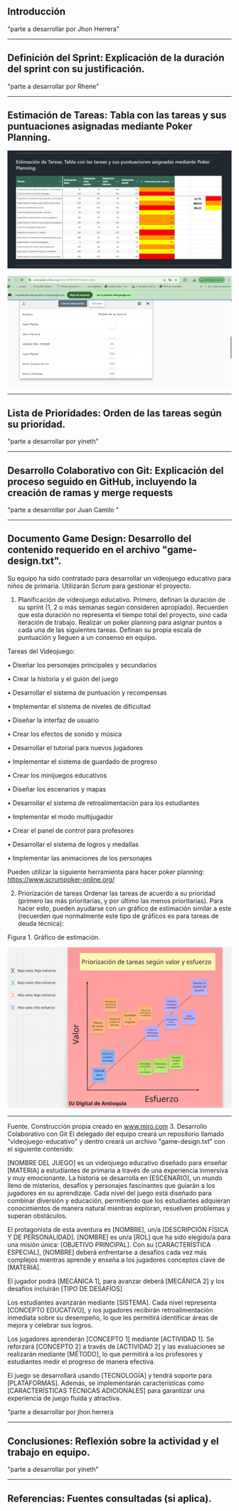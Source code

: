 ## Introducción

"parte a desarrollar por Jhon Herrera"








---

## Definición del Sprint: Explicación de la duración del sprint con su justificación.

"parte a desarrollar por Rhene"





---
## Estimación de Tareas: Tabla con las tareas y sus puntuaciones asignadas mediante Poker Planning.


![Estimación](imagenes/Estimacion.png)


![Scrum Poker](imagenes/ScrumPoker.png)






---

## Lista de Prioridades: Orden de las tareas según su prioridad.

"parte a desarrollar por yineth"






---

## Desarrollo Colaborativo con Git: Explicación del proceso seguido en GitHub, incluyendo la creación de ramas y merge requests

"parte a desarrollar por Juan Camilo "




---

## Documento Game Design: Desarrollo del contenido requerido en el archivo "game-design.txt".

Su equipo ha sido contratado para desarrollar un videojuego educativo para niños de
primaria. Utilizarán Scrum para gestionar el proyecto.


1. Planificación de videojuego educativo.
Primero, definan la duración de su sprint (1, 2 o más semanas según consideren
apropiado). Recuerden que esta duración no representa el tiempo total del proyecto,
sino cada iteración de trabajo.
Realizar un poker planning para asignar puntos a cada una de las siguientes tareas.
Definan su propia escala de puntuación y lleguen a un consenso en equipo.

Tareas del Videojuego:

• Diseñar los personajes principales y secundarios

• Crear la historia y el guión del juego

• Desarrollar el sistema de puntuación y recompensas

• Implementar el sistema de niveles de dificultad

• Diseñar la interfaz de usuario

• Crear los efectos de sonido y música

• Desarrollar el tutorial para nuevos jugadores

• Implementar el sistema de guardado de progreso

• Crear los minijuegos educativos

• Diseñar los escenarios y mapas

• Desarrollar el sistema de retroalimentación para los estudiantes

• Implementar el modo multijugador

• Crear el panel de control para profesores

• Desarrollar el sistema de logros y medallas

• Implementar las animaciones de los personajes


Pueden utilizar la siguiente herramienta para hacer poker planning:
https://www.scrumpoker-online.org/


2. Priorización de tareas
Ordenar las tareas de acuerdo a su prioridad (primero las más prioritarias, y por último
las menos prioritarias). Para hacer esto, pueden ayudarse con un gráfico de estimación
similar a este (recuerden que normalmente este tipo de gráficos es para tareas de deuda
técnica):

Figura 1. Gráfico de estimación.

![Diagrama](imagenes/Diagrama.png)




---

Fuente. Construcción propia creado en www.miro.com
3. Desarrollo Colaborativo con Git
El delegado del equipo creará un repositorio llamado "videojuego-educativo" y
dentro creará un archivo "game-design.txt" con el siguiente contenido:

[NOMBRE DEL JUEGO] es un videojuego educativo diseñado para enseñar [MATERIA]
a estudiantes de primaria a través de una experiencia inmersiva y muy emocionante.
La historia se desarrolla en [ESCENARIO], un mundo lleno de misterios, desafíos y
personajes fascinantes que guiarán a los jugadores en su aprendizaje. Cada nivel del
juego está diseñado para combinar diversión y educación, permitiendo que los
estudiantes adquieran conocimientos de manera natural mientras exploran,
resuelven problemas y superan obstáculos.

El protagonista de esta aventura es [NOMBRE], un/a [DESCRIPCIÓN FÍSICA Y DE
PERSONALIDAD]. [NOMBRE] es un/a [ROL] que ha sido elegido/a para una misión
única: [OBJETIVO PRINCIPAL]. Con su [CARACTERÍSTICA ESPECIAL], [NOMBRE]
deberá enfrentarse a desafíos cada vez más complejos mientras aprende y enseña a
los jugadores conceptos clave de [MATERIA].

El jugador podrá [MECÁNICA 1], para avanzar deberá [MECÁNICA 2] y los desafíos
incluirán [TIPO DE DESAFÍOS]

Los estudiantes avanzarán mediante [SISTEMA]. Cada nivel representa [CONCEPTO
EDUCATIVO], y los jugadores recibirán retroalimentación inmediata sobre su
desempeño, lo que les permitirá identificar áreas de mejora y celebrar sus logros.

Los jugadores aprenderán [CONCEPTO 1] mediante [ACTIVIDAD 1]. Se reforzará
[CONCEPTO 2] a través de [ACTIVIDAD 2] y las evaluaciones se realizarán mediante
[MÉTODO], lo que permitirá a los profesores y estudiantes medir el progreso de
manera efectiva.

El juego se desarrollará usando [TECNOLOGÍA] y tendrá soporte para
[PLATAFORMAS]. Además, se implementarán características como
[CARACTERÍSTICAS TÉCNICAS ADICIONALES] para garantizar una experiencia de
juego fluida y atractiva.

"parte a desarrollar por jhon herrera




-----
## Conclusiones: Reflexión sobre la actividad y el trabajo en equipo.
"parte a desarrollar por yineth"




---
## Referencias: Fuentes consultadas (si aplica).
